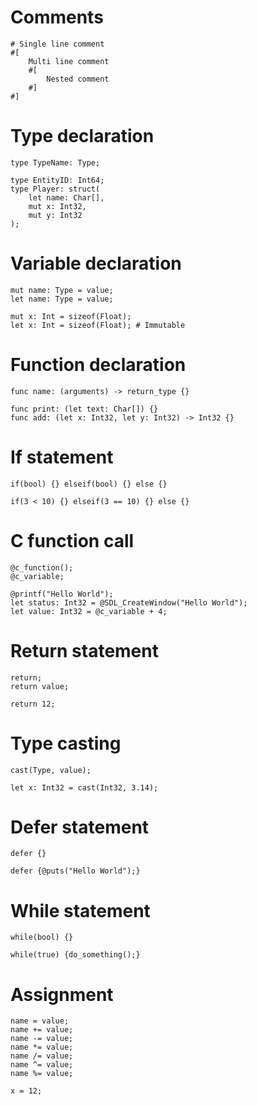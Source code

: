 # Comments

```erw
# Single line comment
#[
	Multi line comment
	#[
		Nested comment 
	#]
#]
```

# Type declaration

```erw
type TypeName: Type;

type EntityID: Int64;
type Player: struct(
	let name: Char[],
	mut x: Int32,
	mut y: Int32
);
```

# Variable declaration

```erw
mut name: Type = value;
let name: Type = value;

mut x: Int = sizeof(Float); 
let x: Int = sizeof(Float); # Immutable
```

# Function declaration

```erw
func name: (arguments) -> return_type {}

func print: (let text: Char[]) {}
func add: (let x: Int32, let y: Int32) -> Int32 {}
```

# If statement

```erw
if(bool) {} elseif(bool) {} else {}

if(3 < 10) {} elseif(3 == 10) {} else {}
```

# C function call

```erw
@c_function();
@c_variable;

@printf("Hello World");
let status: Int32 = @SDL_CreateWindow("Hello World");
let value: Int32 = @c_variable + 4;
```

# Return statement

```erw
return;
return value;

return 12;
```

# Type casting

```erw
cast(Type, value);

let x: Int32 = cast(Int32, 3.14);
```

# Defer statement

```erw
defer {}

defer {@puts("Hello World");}
```

# While statement

```erw
while(bool) {}

while(true) {do_something();}
```

# Assignment

```erw
name = value;
name += value;
name -= value;
name *= value;
name /= value;
name ^= value;
name %= value;

x = 12;
```
